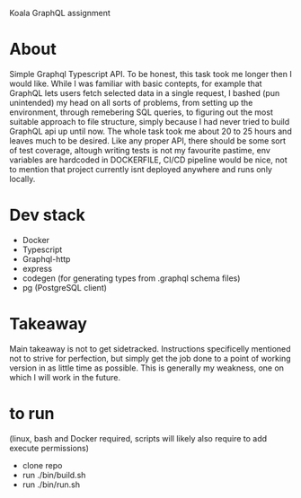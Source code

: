 Koala GraphQL assignment

# About
Simple Graphql Typescript API. To be honest, this task took me longer then I would like. While I was familiar with basic contepts, for example that GraphQL lets users fetch selected data in a single request, I bashed (pun unintended) my head on all sorts of problems, from setting up the environment, through remebering SQL queries, to figuring out the most suitable approach to file structure, simply because I had never tried to build GraphQL api up until now. 
The whole task took me about 20 to 25 hours and leaves much to be desired. Like any proper API, there should be some sort of test coverage, altough writing tests is not my favourite pastime, env variables are hardcoded in DOCKERFILE, CI/CD pipeline would be nice, not to mention that project currently isnt deployed anywhere and runs only locally.

# Dev stack
- Docker
- Typescript
- Graphql-http
- express
- codegen (for generating types from .graphql schema files)
- pg (PostgreSQL client)


# Takeaway
Main takeaway is not to get sidetracked. Instructions specificelly mentioned not to strive for perfection, but simply get the job done to a point of working version in as little time as possible. This is generally my weakness, one on which I will work in the future.

# to run
(linux, bash and Docker required, scripts will likely also require to add execute permissions)
- clone repo
- run ./bin/build.sh
- run ./bin/run.sh
